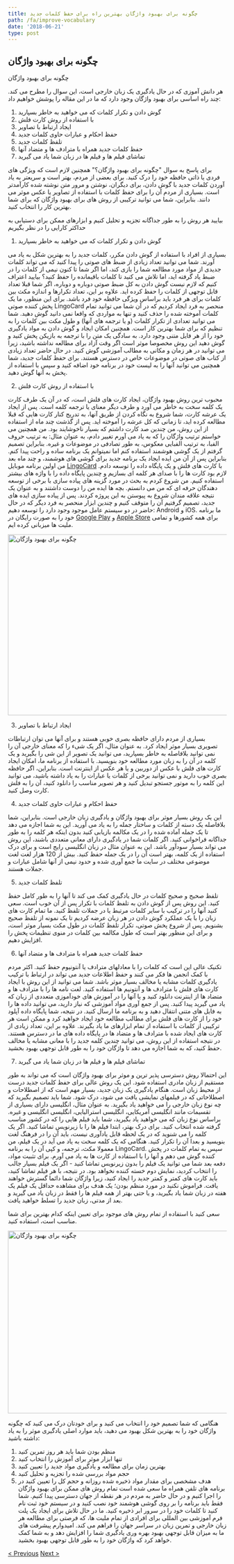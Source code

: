 ```yaml
---
title: چگونه برای بهبود واژگان بهترین راه برای حفظ کلمات جدید
path: /fa/improve-vocabulary
date: '2018-06-21'
type: post
---
```

## چگونه برای بهبود واژگان
چگونه برای بهبود واژگان

هر دانش آموزی که در حال یادگیری یک زبان خارجی است، این سوال را مطرح می کند. چند راه اساسی برای بهبود واژگان وجود دارد که ما در این مقاله را پوشش خواهیم داد:
1. گوش دادن و تکرار کلمات که می خواهید به خاطر بسپارید
2. با استفاده از روش کارت فلش
3. ایجاد ارتباط با تصاویر
4. حفظ احکام و عبارات حاوی کلمات جدید
5. تلفظ کلمات جدید
6. حفظ کلمات جدید همراه با مترادف ها و متضاد آنها
7. تماشای فیلم ها و فیلم ها در زبان شما یاد می گیرید

برای پاسخ به سوال "چگونه برای بهبود واژگان؟" همچنین لازم است که ویژگی های فردی یا ذاتی حافظه خود را درک کنید. برای بعضی از مردم، بهتر است و سریعتر به یاد آوردن کلمات جدید با گوش دادن، برای دیگران، نوشتن و مرور متن نوشته شده کارآمدتر است. بسیاری از مردم آن را برای حفظ کلمات با استفاده از تصاویر یا عکس موثر می دانند. بنابراین، شما می توانید ترکیبی از روش های برای بهبود واژگان که برای شما بهترین کار را انتخاب کنید.

بیایید هر روش را به طور جداگانه تجزیه و تحلیل کنیم و ابزارهای ممکن برای دستیابی به حداکثر کارایی را در نظر بگیریم

1. گوش دادن و تکرار کلمات که می خواهید به خاطر بسپارید

بسیاری از افراد با استفاده از گوش دادن مکرر، کلمات جدید را به بهترین شکل به یاد می آورند.
شما می توانید تعداد زیادی از ضبط های صوتی را پیدا کنید که می تواند کلمات جدیدی از مواد مورد مطالعه شما را بازی کند، اما اگر شما تا کنون نیمی از کلمات را در ضبط یاد گرفته اید، اما تلاش می کنید تا کلمات باقیمانده را حفظ کنید؟ بیایید اعتراف کنیم که لازم نیست گوش دادن به کل ضبط صوتی دوباره و دوباره، اگر شما قبلا تعداد قابل توجهی از کلمات را حفظ کرده اید. علاوه بر این، تعداد تکرارها و اندازه مکث بین کلمات برای هر فرد باید براساس ویژگی حافظه خود فرد باشد.
برای این منظور، ما یک پخش کننده صوتی LingoCard منحصر به فرد ایجاد کردیم که در آن شما می توانید تمام کلمات آموخته شده را حذف کنید و تنها به مواردی که واقعا نمی دانید گوش دهید. شما می توانید تعدادی از تکرار کلمات (و یا ترجمه های آنها) و طول مکث بین کلمات را به تنظیم که برای شما بهترین کار است.
همچنین امکان ایجاد و گوش دادن به مواد یادگیری خود را از هر فایل متنی وجود دارد. به سادگی یک متن را با ترجمه به بازیکن پخش کنید و گوش دهید
این روش مخصوصا موثر است اگر وقت آزاد برای مطالعه نداشته باشید، زیرا می توانید در هر زمان و مکانی به مطالب آموزشی گوش کنید.
در حال حاضر تعداد زیادی از کتاب های صوتی در موضوعات خاص در دسترس هستند. برای حفظ کلمات جدید، شما همچنین می توانید آنها را به لیست خود در برنامه خود اضافه کنید و سپس با استفاده از پخش به آنها گوش دهید.

2. با استفاده از روش کارت فلش

محبوب ترین روش بهبود واژگان، ایجاد کارت های فلش است، که در آن یک طرف کارت یک کلمه سخت به خاطر می آورد و طرف دیگر معنای یا ترجمه کلمه است.
پس از ایجاد یک عرشه کارت، شما شروع به نگاه کردن از طریق آنها، به تدریج کنار کارت هایی که قبلا مطالعه کرده اید، تا زمانی که کل عرشه را آموخته اید.
پس از گذشت چند ماه از استفاده از این روش، من چندین صد کارت داشتم که بسیار ناخوشایند بود.
من همچنین می خواستم ترتیب واژگان را که به یاد می آورم تغییر دادم، به عنوان مثال: به ترتیب حروف الفبا، به ترتیب الفبایی معکوس، به طور تصادفی در موضوعات و غیره.
بنابراین تصمیم گرفتم از یک گوشی هوشمند استفاده کنم اما نمیتوانم یک برنامه ساده و راحت پیدا کنم. بنابراین پس از آن من ایده ایجاد یک برنامه جدید برای گوشی های هوشمند، و چند ماه بعد من اولین برنامه موبایل <a href="https://lingocard.com" target="_blank" rel="noopener">LingoCard</a> با کارت های فلش و یک پایگاه داده را توسعه دادم. لازم بود کارت ها را با صدای هر کلمه ای بسازیم و چندین پایگاه داده را با واژه های بیشتر استفاده کنیم. من شروع کردم به بحث در مورد گزینه های پیاده سازی با برخی از توسعه دهندگان حرفه ای که من می دانستم. بچه ها ایده من را دوست داشتند و به عنوان یک نتیجه علاقه مندان شروع به پیوستن به این پروژه کردند. پس از پیاده سازی ایده های جدید، تصمیم گرفتیم آن را متوقف کنیم و چندین ابزار منحصر به فرد دیگر که در حال حاضر در دو سیستم عامل موجود وجود دارد را توسعه دهیم: Android و iOS. ما برنامه خود را به صورت رایگان در <a href="https://play.google.com/store/apps/details?id=com.lingocard.lingocard" target="_blank" rel="noopener">Google Play</a> و <a href="https://itunes.apple.com/us/app/lingocard/id1217076835?mt=8" target="_blank" rel="noopener">Apple Store</a> برای همه کشورها و تمامی ملیت ها میزبانی کرده ایم.

<img class="aligncenter wp-image-7043" src="../images/2018/05/flash-card-Just-develop.png" alt="چگونه برای بهبود واژگان" width="625" height="417" />

3. ایجاد ارتباط با تصاویر

بسیاری از مردم دارای حافظه بصری خوبی هستند و برای آنها می توان ارتباطات تصویری بسیار موثر ایجاد کرد. به عنوان مثال، اگر یک شیء را که معنای خارجی آن را نمی توانید بلافاصله به خاطر بسپارید، می توانید یک تصویر از این شی را بگیرید و یک کلمه در آن را به زبان مورد مطالعه خود بنویسید.
با استفاده از برنامه ما، امکان ایجاد کارت های فلش با عکس از دوربین و یا هر عکس از اینترنت است.
بنابراین، اگر حافظه بصری خوب دارید و نمی توانید برخی از کلمات یا عبارات را به یاد داشته باشید، می توانید این کلمه را به موتور جستجو تبدیل کنید و هر تصویر مناسب را دانلود کنید، آن را به فلش کارت وصل کنید.

4. حفظ احکام و عبارات حاوی کلمات جدید

این یک روش بسیار موثر برای بهبود واژگان و یادگیری زبان خارجی است. بنابراین، شما بلافاصله یک دسته از کلمات و ساختار جمله را به یاد می آورید. این به شما اجازه می دهد تا یک جمله آماده شده را در یک مکالمه بازیابی کنید بدون اینکه هر کلمه را به طور جداگانه فراخوانی کنید.
اگر کلمات شما در یادگیری دارای معانی متعددی باشند، این روش می تواند بسیار سودآور باشد. این به عنوان مثال در زبان انگلیسی رایج است و برای درک استفاده از یک کلمه، بهتر است آن را در یک جمله حفظ کنید.
بیش از 120 هزار لغت لغت موضوعی مختلف در سایت ما جمع آوری شده و حدود نیمی از آنها شامل عبارات و جملات هستند.

5. تلفظ کلمات جدید

تلفظ صحیح و صحیح کلمات در حال یادگیری کمک می کند تا آنها را به طور کامل حفظ کنید.
این روش پس از گوش دادن به تلفظ کلمات با تکرار پس از آن خوب است.
سعی کنید آنها را در ترکیب با سایر کلمات مرتبط یا در جملات تلفظ کنید.
ما تمام کارت های زبان را با یک عملکرد گوش دادن در هر زبان عرضه کردیم تا یک نمونه از تلفظ صحیح بشنویم.
پس از شروع پخش صوتی، تکرار تلفظ کلمات در طول مکث بسیار موثر است، و برای این منظور بهتر است که طول مکالمه بین کلمات در منوی تنظیمات پخش را افزایش دهیم.

6. حفظ کلمات جدید همراه با مترادف ها و متضاد آنها

تکنیک عالی این است که کلمات را با معادلهای مترادف یا آنتونیوم حفظ کنید.
اکثر مردم با کمک انجمن ها فکر می کنند و حفظ اطلاعات جدید می تواند در ارتباط با ترکیب یادگیری کلمات مشابه یا مخالف بسیار موثر باشد.
شما می توانید از این روش با ایجاد کارت های فلش با مترادف ها و آنتونیم ها استفاده کنید.
لغت نامه ها را با مترادف ها و متضاد ها از اینترنت دانلود کنید و یا آنها را در آموزش های خودآموزی متعددی از زبان که یاد می گیرید پیدا کنید. پس از جمع آوری مواد آموزشی که نیاز دارید، می توانید داده ها را به فایل های متنی انتقال دهید و به برنامه ما ارسال کنید. در نتیجه، شما پایگاه داده آپلود خود را از کارت های فلش برای مطالب مطالعه خود ایجاد خواهید کرد و ممکن است هر ترکیبی از کلمات با استفاده از تمام ابزارهای ما یاد بگیرند.
علاوه بر این، تعداد زیادی از کارت های ایجاد شده با مترادف ها و متضاد ها در پایگاه داده های ما در دسترس هستند.
در نتیجه استفاده از این روش، می توانید چندین کلمه جدید را با معانی مشابه یا مخالف حفظ کنید، که به شما اجازه می دهد تا واژگان خود را به طور قابل توجهی بهبود بخشید.

7. تماشای فیلم ها و فیلم ها در زبان شما یاد می گیرید

این احتمالا روش دسترسی پذیر ترین و موثر برای بهبود واژگان است که می تواند به طور مستقیم از زبان مادری استفاده شود.
این یک روش عالی برای حفظ کلمات جدید درست از محیط زبان است. هنگام یادگیری یک زبان جدید، بسیار مهم است که از اصطلاحات و اصطلاحاتی که در فیلمهای نمایشی یافت می شود، درک شود.
شما باید تصمیم بگیرید که چه نوع زبان خارجی را می خواهید یاد بگیرید. به عنوان مثال، انگلیسی دارای بسیاری از تقسیمات مانند انگلیسی آمریکایی، انگلیسی استرالیایی، انگلیسی انگلیسی و غیره. براساس نوع زبان که می خواهید یاد بگیرید، شما باید فیلم هایی را که در کشور مناسب گرفته شده انتخاب کنید.
برای درک بهتر، ابتدا فیلم ها را با زیرنویس تماشا کنید. اگر یک کلمه را می شنوید که در یک لحظه قابل یادآوری نیست، باید آن را در فرهنگ لغت بنویسید و بعدا آن را تکرار کنید.
هنگامی که یک کلمه سخت به یاد می آید در یک فیلم، من معمولا مکث، ترجمه، و کپی آن را به برنامه LingoCard. سپس به تمام کلمات در پخش کننده گوش می دهم و آنها را با استفاده از کارت ها به یاد می آورم.
برای تثبیت مواد، دفعه بعد شما می توانید یک فیلم را بدون زیرنویس تماشا کنید - اگر یک فیلم بسیار جالب را انتخاب کردید، نمایش دوم خسته کننده نخواهد بود.
در نتیجه، با هر فیلم تماشا کنید، باید کارت های کمتر و کمتر جدید را ایجاد کنید، زیرا واژگان شما دائما گسترش خواهند یافت.
فراموش نکنید در مورد منظم بودن؛ یک هدف برای مشاهده حداقل یک فیلم یک هفته در زبان شما یاد بگیرید، و یا حتی بهتر از همه فیلم ها را فقط در زبان یاد می گیرید و بعد از مدتی، زبان جدید را تسلط خواهید یافت.

سعی کنید با استفاده از تمام روش های موجود برای تعیین اینکه کدام بهترین برای شما مناسب است، استفاده کنید.

<img class="aligncenter wp-image-7582" src="../images/2018/05/learn-foreign-language.jpg" alt="چگونه برای بهبود واژگان" width="720" height="421" />

هنگامی که شما تصمیم خود را انتخاب می کنید و برای خودتان درک می کنید که چگونه واژگان خود را به بهترین شکل بهبود می دهید، باید موارد اصلی یادگیری موثر را به یاد داشته باشید:
1. منظم بودن شما باید هر روز تمرین کنید
2. تنها ابزار موثر برای آموزش را انتخاب کنید
3. بهترین زمان برای مطالعه و یادگیری مواد جدید را تعیین کنید
4. حجم مواد بررسی شده را تجزیه و تحلیل کنید
5. هدف مشخصی برای مقدار مواد ذخیره شده روزانه و حجم کل را تعیین کنید
در برنامه های تلفن همراه ما سعی شده است تمام روش های ممکن برای بهبود واژگان را اجرا کنیم و در حال حاضر به مردم در هر نقطه از جهان دسترسی پیدا کنیم. شما فقط باید برنامه را بر روی گوشی هوشمند خود نصب کنید و در سیستم خود ثبت نام کنید تا کلمات خود را در سرور ابر ذخیره کنید.
ما در حال تلاش برای ایجاد یک پلت فرم آموزشی بین المللی برای افرادی از تمام ملیت ها، که فرصتی برای مطالعه هر زبان خارجی و تمرین زبان در سراسر جهان را فراهم می کند. امیدوارم پیشرفت های ما به میزان قابل توجهی بهبود بهره وری یادگیری شما را افزایش دهد و به شما کمک خواهد کرد که واژگان خود را به طور قابل توجهی بهبود بخشید.

<a href="/fa/learn-english-fast">< Previous</a> <a href="/fa/flash-cards">Next ></a>